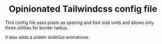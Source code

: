 <h1 align="center"> Opinionated Tailwindcss config file </h1>

This config file uses pixels as spacing and font size units and allows only three utilities for border radius.

It also adds a slideIn slideOut animations.
